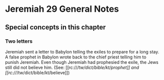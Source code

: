 # Jeremiah 29 General Notes
## Special concepts in this chapter

### Two letters

Jeremiah sent a letter to Babylon telling the exiles to prepare for a long stay. A false prophet in Babylon wrote back to the chief priest telling him to punish Jeremiah. Even though Jeremiah had prophesied the exile, the Jews still did not believe him. (See: [[rc://*/tw/dict/bible/kt/prophet]] and [[rc://*/tw/dict/bible/kt/believe]])